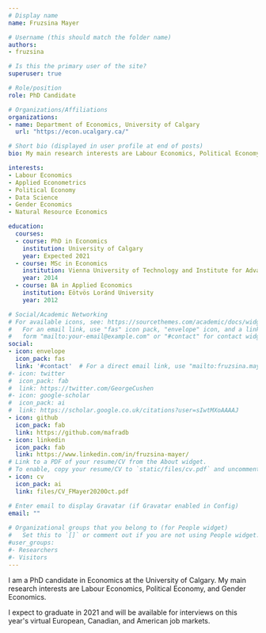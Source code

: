 ```yaml
---
# Display name
name: Fruzsina Mayer

# Username (this should match the folder name)
authors:
- fruzsina

# Is this the primary user of the site?
superuser: true

# Role/position
role: PhD Candidate

# Organizations/Affiliations
organizations:
- name: Department of Economics, University of Calgary
  url: "https://econ.ucalgary.ca/"

# Short bio (displayed in user profile at end of posts)
bio: My main research interests are Labour Economics, Political Economy, and Gender Economics.

interests:
- Labour Economics
- Applied Econometrics
- Political Economy
- Data Science
- Gender Economics
- Natural Resource Economics

education:
  courses:
  - course: PhD in Economics
    institution: University of Calgary
    year: Expected 2021
  - course: MSc in Economics
    institution: Vienna University of Technology and Institute for Advanced Studies
    year: 2014
  - course: BA in Applied Economics
    institution: Eötvös Loránd University
    year: 2012

# Social/Academic Networking
# For available icons, see: https://sourcethemes.com/academic/docs/widgets/#icons
#   For an email link, use "fas" icon pack, "envelope" icon, and a link in the
#   form "mailto:your-email@example.com" or "#contact" for contact widget.
social:
- icon: envelope
  icon_pack: fas
  link: '#contact'  # For a direct email link, use "mailto:fruzsina.mayer@ucalgary.ca".
#- icon: twitter
#  icon_pack: fab
#  link: https://twitter.com/GeorgeCushen
#- icon: google-scholar
#  icon_pack: ai
#  link: https://scholar.google.co.uk/citations?user=sIwtMXoAAAAJ
- icon: github
  icon_pack: fab
  link: https://github.com/mafradb
- icon: linkedin
  icon_pack: fab
  link: https://www.linkedin.com/in/fruzsina-mayer/
# Link to a PDF of your resume/CV from the About widget.
# To enable, copy your resume/CV to `static/files/cv.pdf` and uncomment the lines below.
- icon: cv
  icon_pack: ai
  link: files/CV_FMayer2020Oct.pdf

# Enter email to display Gravatar (if Gravatar enabled in Config)
email: ""
  
# Organizational groups that you belong to (for People widget)
#   Set this to `[]` or comment out if you are not using People widget.
#user_groups:
#- Researchers
#- Visitors
---
```


I am a PhD candidate in Economics at the University of Calgary. My main research interests are Labour Economics, Political Economy, and Gender Economics.

I expect to graduate in 2021 and will be available for interviews on this year's virtual European, Canadian, and American job markets.
